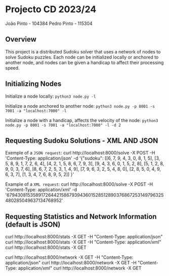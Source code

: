# Projecto CD 2023/24
João Pinto - 104384
Pedro Pinto - 115304

## Overview
This project is a distributed Sudoku solver that uses a network of nodes to solve Sudoku puzzles. Each node can be initialized locally or anchored to another node, and nodes can be given a handicap to affect their processing speed.

## Initializing Nodes

Initialize a node locally:
`python3 node.py -l`

Initialize a node anchored to another node:
`python3 node.py -p 8001 -s 7001 -a "localhost:7000" -l`

Initialize a node with a handicap, affects the velocity of the node:
`python3 node.py -p 8001 -s 7001 -a "localhost:7000" -l -d 2`

## Requesting Sudoku Solutions - XML AND JSON

Exemple of a `JSON request`:
curl http://localhost:8000/solve -X POST -H 'Content-Type: application/json' -d '{"sudoku": [[6, 7, 9, 4, 3, 0, 8, 1, 5], [3, 5, 8, 9, 1, 7, 2, 6, 4], [4, 2, 1, 5, 8, 6, 7, 9, 3], [9, 4, 3, 6, 0, 1, 5, 2, 8], [5, 1, 2, 8, 9, 0, 3, 7, 6], [8, 6, 7, 2, 5, 3, 1, 4, 9], [7, 9, 6, 3, 2, 5, 4, 8, 0], [2, 8, 5, 0, 4, 9, 6, 3, 7], [1, 3, 4, 7, 6, 8, 9, 5, 2]] }'

Example of a `XML request`:
curl http://localhost:8000/solve -X POST -H 'Content-Type: application/xml' -d '<request><sudoku><row><cell>6</cell><cell>7</cell><cell>9</cell><cell>4</cell><cell>3</cell><cell>0</cell><cell>8</cell><cell>1</cell><cell>5</cell></row><row><cell>3</cell><cell>5</cell><cell>8</cell><cell>9</cell><cell>1</cell><cell>7</cell><cell>2</cell><cell>6</cell><cell>4</cell></row><row><cell>4</cell><cell>2</cell><cell>1</cell><cell>5</cell><cell>8</cell><cell>6</cell><cell>7</cell><cell>9</cell><cell>3</cell></row><row><cell>9</cell><cell>4</cell><cell>3</cell><cell>6</cell><cell>0</cell><cell>1</cell><cell>5</cell><cell>2</cell><cell>8</cell></row><row><cell>5</cell><cell>1</cell><cell>2</cell><cell>8</cell><cell>9</cell><cell>0</cell><cell>3</cell><cell>7</cell><cell>6</cell></row><row><cell>8</cell><cell>6</cell><cell>7</cell><cell>2</cell><cell>5</cell><cell>3</cell><cell>1</cell><cell>4</cell><cell>9</cell></row><row><cell>7</cell><cell>9</cell><cell>6</cell><cell>3</cell><cell>2</cell><cell>5</cell><cell>4</cell><cell>8</cell><cell>0</cell></row><row><cell>2</cell><cell>8</cell><cell>5</cell><cell>0</cell><cell>4</cell><cell>9</cell><cell>6</cell><cell>3</cell><cell>7</cell></row><row><cell>1</cell><cell>3</cell><cell>4</cell><cell>7</cell><cell>6</cell><cell>8</cell><cell>9</cell><cell>5</cell><cell>2</cell></row></sudoku></request>'

## Requesting Statistics and Network Information (default is JSON)

curl http://localhost:8000/stats -X GET -H "Content-Type: application/json"
curl http://localhost:8000/stats -X GET -H "Content-Type: application/xml"
curl http://localhost:8000/stats -X GET

curl http://localhost:8000/network -X GET -H "Content-Type: application/json"
curl http://localhost:8000/network -X GET -H "Content-Type: application/xml"
curl http://localhost:8000/network -X GET
